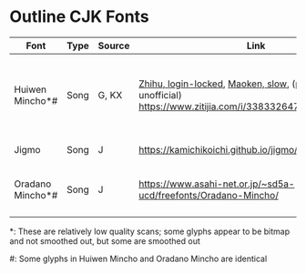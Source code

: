 # Outline CJK Fonts

| Font | Type | Source | Link | Derivative? |
| --- | -- | --- | --- | --- |
| Huiwen Mincho\*# | Song | G, KX | [Zhihu, login-locked](https://zhuanlan.zhihu.com/p/344103391), [Maoken, slow](https://www.maoken.com/freefonts/9288.html), (probably unofficial) <https://www.zitijia.com/i/338332647849741369.html> | Official Han reform documents throughout the 50s and the 60s |
| Jigmo | Song | J | <https://kamichikoichi.github.io/jigmo/> | GlyphWiki glyphs |
| Oradano Mincho\*# | Song | J | <https://www.asahi-net.or.jp/~sd5a-ucd/freefonts/Oradano-Mincho/> | Mostly "築地三号活字" found in dictionaries |

\*: These are relatively low quality scans; some glyphs appear to be bitmap and not smoothed out, but some are smoothed out

#: Some glyphs in Huiwen Mincho and Oradano Mincho are identical
